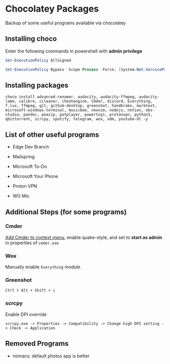 # Chocolatey Packages

Backup of some useful programs available via chocolatey



## Installing choco

Enter the following commands in powershell with **admin privilege**

```powershell
Set-ExecutionPolicy AllSigned
```

```powershell
Set-ExecutionPolicy Bypass -Scope Process -Force; [System.Net.ServicePointManager]::SecurityProtocol = [System.Net.ServicePointManager]::SecurityProtocol -bor 3072; iex ((New-Object System.Net.WebClient).DownloadString('https://chocolatey.org/install.ps1'))
```



## Installing packages

```power
choco install advanced-renamer, audacity, audacity-ffmpeg, audacity-lame, calibre, ccleaner, cheatengine, Cmder, discord, Everything, f.lux, ffmpeg, git, github-desktop, greenshot, handbrake, marktext, microsoft-windows-terminal, musicbee, neovim, nodejs, notion, obs-studio, pandoc, peazip, potplayer, powertoys, protonvpn, python3, qbittorrent, scrcpy, spotify, telegram, wox, xdm, youtube-dl -y
```



## List of other useful programs

* Edge Dev Branch

* Mailspring

* Microsoft To-Do

* Microsoft Your Phone

* Proton VPN

* WO Mic



## Additional Steps (for some programs)

### Cmder

[Add Cmder to context menu](https://gist.github.com/hamzahamidi/ce00cdc5895480b9d538093bdeda4334), enable quake-style, and set to **start as admin** in properties of `cmder.exe`

### Wox

Manually enable `Everything` module.

### Greenshot

`Ctrl + Alt + Shift + i`

### scrcpy

Enable DPI override

`scrcpy.exe -> Properties -> Compatibility -> Change high DPI setting -> Check -> Application`


## Removed Programs

- nomacs: default photos app is better
